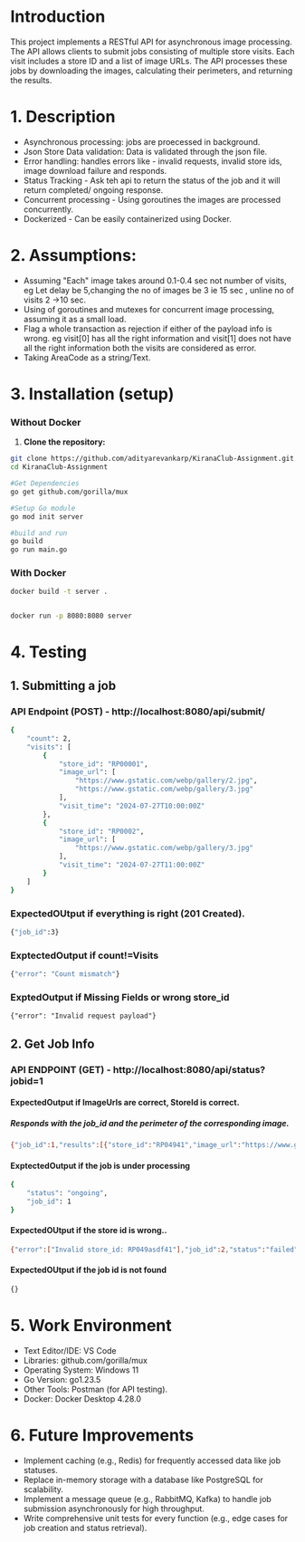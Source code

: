 
# Introduction
This project implements a RESTful API for asynchronous image processing. The API allows clients to submit jobs consisting of multiple store visits. Each visit includes a store ID and a list of image URLs. The API processes these jobs by downloading the images, calculating their perimeters, and returning the results.

# 1. Description
- Asynchronous processing: jobs are proecessed in background.
- Json Store Data validation: Data is validated through the json file.
- Error handling: handles errors like - invalid requests, invalid store ids, image download failure and responds.
- Status Tracking - Ask teh api to return the status of the job and it will return completed/ ongoing response.
- Concurrent processing - Using goroutines the images are processed concurrently.
- Dockerized - Can be easily containerized using Docker.

# 2. Assumptions:
- Assuming "Each" image takes around 0.1-0.4 sec not number of visits, eg Let delay be 5,changing the no of images be 3 ie 15 sec , unline no of visits 2 ->10 sec.
- Using of goroutines and mutexes for concurrent image processing, assuming it as a small load.
- Flag a whole transaction as rejection if either of the payload info is wrong. eg visit[0] has all the right information and visit[1] does not have all the right information both the visits are considered as error.
- Taking AreaCode as a string/Text.

# 3. Installation (setup)
###  Without Docker

1. **Clone the repository:**

```bash
git clone https://github.com/adityarevankarp/KiranaClub-Assignment.git
cd KiranaClub-Assignment

#Get Dependencies
go get github.com/gorilla/mux

#Setup Go module
go mod init server

#build and run
go build
go run main.go

```

###  With Docker
```bash
docker build -t server .


docker run -p 8080:8080 server
```


# 4. Testing

## 1. Submitting a job
### API Endpoint (POST) - http://localhost:8080/api/submit/
```bash
{
    "count": 2,
    "visits": [
        {
            "store_id": "RP00001",
            "image_url": [
                "https://www.gstatic.com/webp/gallery/2.jpg",
                "https://www.gstatic.com/webp/gallery/3.jpg"
            ],
            "visit_time": "2024-07-27T10:00:00Z"
        },
        {
            "store_id": "RP0002",
            "image_url": [
                "https://www.gstatic.com/webp/gallery/3.jpg"
            ],
            "visit_time": "2024-07-27T11:00:00Z"
        }
    ]
}
```
### ExpectedOUtput if everything is right (201 Created).
```bash
{"job_id":3} 
```
### ExptectedOutput if count!=Visits
```bash
{"error": "Count mismatch"}
```
### ExptedOutput if Missing Fields or wrong store_id
```
{"error": "Invalid request payload"}
```
## 2. Get Job Info
### API ENDPOINT (GET) - http://localhost:8080/api/status?jobid=1
#### ExpectedOutput if ImageUrls are correct, StoreId is correct.
##### Responds with the job_id and the perimeter of the corresponding image.
```bash
{"job_id":1,"results":[{"store_id":"RP04941","image_url":"https://www.gstatic.com/webp/gallery/2.jpg","perimeter":1908},{"store_id":"RP04944","image_url":"https://www.gstatic.com/webp/gallery/3.jpg","perimeter":4000},{"store_id":"RP04941","image_url":"https://www.gstatic.com/webp/gallery/3.jpg","perimeter":4000}],"status":"completed"}
```
#### ExptectedOutput if the job is under processing
```bash
{
    "status": "ongoing",
    "job_id": 1
}
```
#### ExpectedOUtput if the store id is wrong..
```bash
{"error":["Invalid store_id: RP049asdf41"],"job_id":2,"status":"failed"}
```

#### ExpectedOUtput if the job id is not found
```bash
{}
```

# 5. Work Environment

- Text Editor/IDE: VS Code
- Libraries: github.com/gorilla/mux
- Operating System: Windows 11
- Go Version: go1.23.5
- Other Tools: Postman (for API testing).
- Docker: Docker Desktop 4.28.0 

# 6. Future Improvements
- Implement caching (e.g., Redis) for frequently accessed data like job statuses.
- Replace in-memory storage with a database like PostgreSQL for scalability.
- Implement a message queue (e.g., RabbitMQ, Kafka) to handle job submission asynchronously for high throughput.
- Write comprehensive unit tests for every function (e.g., edge cases for job creation and status retrieval).

